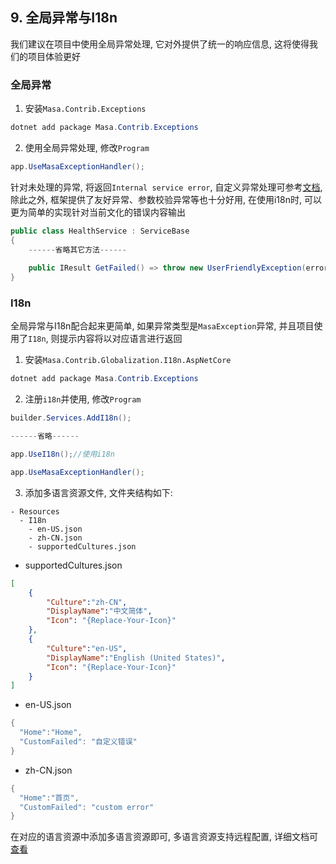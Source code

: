 ## 9. 全局异常与I18n

我们建议在项目中使用全局异常处理, 它对外提供了统一的响应信息, 这将使得我们的项目体验更好

### 全局异常

1. 安装`Masa.Contrib.Exceptions`

```powershell
dotnet add package Masa.Contrib.Exceptions
```

2. 使用全局异常处理, 修改`Program`

```csharp
app.UseMasaExceptionHandler();
```

针对未处理的异常, 将返回`Internal service error`, 自定义异常处理可参考[文档](/framework/building-blocks/exception), 除此之外, 框架提供了友好异常、参数校验异常等也十分好用, 在使用i18n时, 可以更为简单的实现针对当前文化的错误内容输出

```csharp
public class HealthService : ServiceBase
{
    ------省略其它方法------
    
    public IResult GetFailed() => throw new UserFriendlyException(errorCode: "CustomFailed");
}
```

### I18n

全局异常与I18n配合起来更简单, 如果异常类型是`MasaException`异常, 并且项目使用了`I18n`, 则提示内容将以对应语言进行返回

1. 安装`Masa.Contrib.Globalization.I18n.AspNetCore`

```powershell
dotnet add package Masa.Contrib.Exceptions
```

2. 注册`i18n`并使用, 修改`Program`

```csharp
builder.Services.AddI18n();

------省略------

app.UseI18n();//使用i18n

app.UseMasaExceptionHandler();
```

3. 添加多语言资源文件, 文件夹结构如下:

```structure
- Resources
  - I18n
    - en-US.json
    - zh-CN.json
    - supportedCultures.json
```

* supportedCultures.json

```supportedCultures.json
[
    {
        "Culture":"zh-CN",
        "DisplayName":"中文简体",
        "Icon": "{Replace-Your-Icon}"
    },
    {
        "Culture":"en-US",
        "DisplayName":"English (United States)",
        "Icon": "{Replace-Your-Icon}"
    }
]
```

* en-US.json

```csharp
{
  "Home":"Home",
  "CustomFailed": "自定义错误"
}
```

* zh-CN.json

```csharp
{
  "Home":"首页",
  "CustomFailed": "custom error"
}
```

在对应的语言资源中添加多语言资源即可, 多语言资源支持远程配置, 详细文档可[查看](/framework/building-blocks/globalization/overview)


